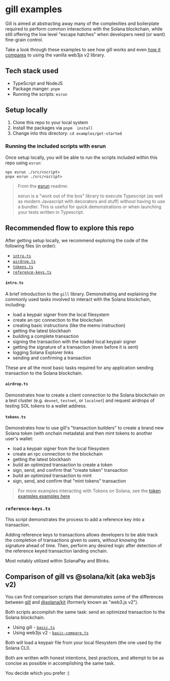 # gill examples

Gill is aimed at abstracting away many of the complexities and boilerplate
required to perform common interactions with the Solana blockchain, while still
offering the low level "escape hatches" when developers need (or want)
fine-grain control.

Take a look through these examples to see how gill works and even
[how it compares](#comparison-of-gill-vs-solanakit-aka-web3js-v2) to using the
vanilla web3js v2 library.

## Tech stack used

- TypeScript and NodeJS
- Package manger: `pnpm`
- Running the scripts: `esrun`

## Setup locally

1. Clone this repo to your local system
2. Install the packages via `pnpm  install`
3. Change into this directory: `cd examples/get-started`

### Running the included scripts with esrun

Once setup locally, you will be able to run the scripts included within this
repo using `esrun`:

```shell
npx esrun ./src/<script>
pnpx esrun ./src/<script>
```

> From the [esrun](https://www.npmjs.com/package/esrun) readme:
>
> esrun is a "work out of the box" library to execute Typescript (as well as
> modern Javascript with decorators and stuff) without having to use a bundler.
> This is useful for quick demonstrations or when launching your tests written
> in Typescript.

## Recommended flow to explore this repo

After getting setup locally, we recommend exploring the code of the following
files (in order):

- [`intro.ts`](./src/intro.ts)
- [`airdrop.ts`](./src/airdrop.ts)
- [`tokens.ts`](./src/tokens.ts)
- [`reference-keys.ts`](./src/reference-keys.ts)

#### `intro.ts`

A brief introduction to the `gill` library. Demonstrating and explaining the
commonly used tasks involved to interact with the Solana blockchain, including:

- load a keypair signer from the local filesystem
- create an rpc connection to the blockchain
- creating basic instructions (like the memo instruction)
- getting the latest blockhash
- building a complete transaction
- signing the transaction with the loaded local keypair signer
- getting the signature of a transaction (even before it is sent)
- logging Solana Explorer links
- sending and confirming a transaction

These are all the most basic tasks required for any application sending
transaction to the Solana blockchain.

#### `airdrop.ts`

Demonstrates how to create a client connection to the Solana blockchain on a
test cluster (e.g. `devnet`, `testnet`, or `localnet`) and request airdrops of
testing SOL tokens to a wallet address.

#### `tokens.ts`

Demonstrates how to use gill's "transaction builders" to create a brand new
Solana token (with onchain metadata) and then mint tokens to another user's
wallet:

- load a keypair signer from the local filesystem
- create an rpc connection to the blockchain
- getting the latest blockhash
- build an optimized transaction to create a token
- sign, send, and confirm that "create token" transaction
- build an optimized transaction to mint
- sign, send, and confirm that "mint tokens" transaction

> For more examples interacting with Tokens on Solana, see the
> [token examples examples here](../tokens/README.md)

### `reference-keys.ts`

This script demonstrates the process to add a reference key into a transaction.

Adding reference keys to transactions allows developers to be able track the
completion of transactions given to users, without knowing the signature ahead
of time. Then, perform any desired logic after detection of the reference keyed
transaction landing onchain.

Most notably utilized within SolanaPay and Blinks.

## Comparison of gill vs @solana/kit (aka web3js v2)

You can find comparison scripts that demonstrates some of the differences
between [gill](https://github.com/DecalLabs/gill) and
[@solana/kit](https://github.com/anza-xyz/kit) (formerly known as "web3.js v2").

Both scripts accomplish the same task: send an optimized transaction to the
Solana blockchain.

- Using gill - [`basic.ts`](./src/basic.ts)
- Using web3js v2 - [`basic-compare.ts`](./src/basic-compare.ts)

Both will load a keypair file from your local filesystem (the one used by the
Solana CLI).

Both are written with honest intentions, best practices, and attempt to be as
concise as possible in accomplishing the same task.

You decide which you prefer :)

